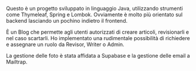 Questo è un progetto sviluppato in linguaggio Java, utilizzando strumenti come Thymeleaf, Spring e Lombok. Ovviamente è molto più orientato sul backend lasciando un pochino indietro il frontend.

È un Blog che permette agli utenti autorizzati di creare articoli, revisionarli e nel caso scartarli. Ho implementato una rudimentale possibilità di richiedere e assegnare un ruolo da Revisor, Writer o Admin. 

La gestione delle foto è stata affidata a Supabase e la gestione delle email a Mailtrap.
